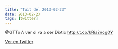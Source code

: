 ```yaml
---
title: "Tuit del 2013-02-23"
date: 2013-02-23
tags: [twitter]
---
```


@GTTo A ver si va a ser Diptic http://t.co/kRia2ncg0Y



[Ver en Twitter](https://twitter.com/i/web/status/305375206241886208)
